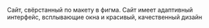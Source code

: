 Сайт, свёрстанный по макету в фигма.
Сайт имеет адаптивный интерфейс, всплывающие окна и красивый, качественный дизайн
